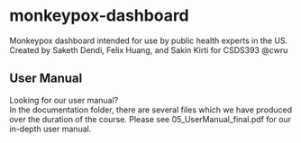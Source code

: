 # monkeypox-dashboard
Monkeypox dashboard intended for use by public health experts in the US. Created by Saketh Dendi, Felix Huang, and Sakin Kirti for CSDS393 @cwru

## User Manual
Looking for our user manual? <br>
In the documentation folder, there are several files which we have produced over the duration of the course. Please see 05_UserManual_final.pdf for our in-depth user manual.